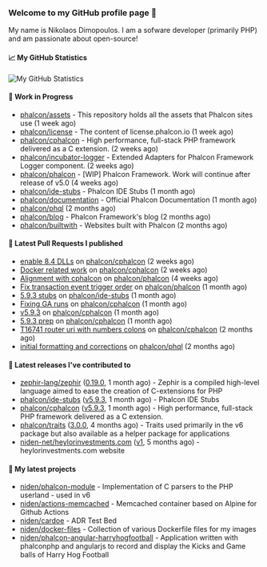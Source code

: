 ### Welcome to my GitHub profile page 👋

My name is Nikolaos Dimopoulos. I am a sofware developer (primarily PHP) and am passionate about open-source!

#### 📈 My GitHub Statistics

![My GitHub Statistics](https://github-readme-stats.vercel.app/api?username=niden&show_icons=true&count_private=true&hide_title=true&theme=transparent)

#### 👷 Work in Progress

- [phalcon/assets](https://github.com/phalcon/assets) - This repository holds all the assets that Phalcon sites use (1 week ago)
- [phalcon/license](https://github.com/phalcon/license) - The content of license.phalcon.io (1 week ago)
- [phalcon/cphalcon](https://github.com/phalcon/cphalcon) - High performance, full-stack PHP framework delivered as a C extension. (2 weeks ago)
- [phalcon/incubator-logger](https://github.com/phalcon/incubator-logger) - Extended Adapters for Phalcon Framework Logger component. (2 weeks ago)
- [phalcon/phalcon](https://github.com/phalcon/phalcon) - [WIP] Phalcon Framework. Work will continue after release of v5.0 (4 weeks ago)
- [phalcon/ide-stubs](https://github.com/phalcon/ide-stubs) - Phalcon IDE Stubs (1 month ago)
- [phalcon/documentation](https://github.com/phalcon/documentation) - Official Phalcon Documentation (1 month ago)
- [phalcon/phql](https://github.com/phalcon/phql) (2 months ago)
- [phalcon/blog](https://github.com/phalcon/blog) - Phalcon Framework&#39;s blog (2 months ago)
- [phalcon/builtwith](https://github.com/phalcon/builtwith) - Websites built with Phalcon (2 months ago)

#### 🔨 Latest Pull Requests I published

- [enable 8.4 DLLs](https://github.com/phalcon/cphalcon/pull/16771) on [phalcon/cphalcon](https://github.com/phalcon/cphalcon) (2 weeks ago)
- [Docker related work](https://github.com/phalcon/cphalcon/pull/16770) on [phalcon/cphalcon](https://github.com/phalcon/cphalcon) (2 weeks ago)
- [Alignment with cphalcon](https://github.com/phalcon/phalcon/pull/629) on [phalcon/phalcon](https://github.com/phalcon/phalcon) (4 weeks ago)
- [Fix transaction event trigger order](https://github.com/phalcon/phalcon/pull/628) on [phalcon/phalcon](https://github.com/phalcon/phalcon) (1 month ago)
- [5.9.3 stubs](https://github.com/phalcon/ide-stubs/pull/112) on [phalcon/ide-stubs](https://github.com/phalcon/ide-stubs) (1 month ago)
- [Fixing GA runs](https://github.com/phalcon/cphalcon/pull/16760) on [phalcon/cphalcon](https://github.com/phalcon/cphalcon) (1 month ago)
- [v5.9.3](https://github.com/phalcon/cphalcon/pull/16758) on [phalcon/cphalcon](https://github.com/phalcon/cphalcon) (1 month ago)
- [5.9.3 prep](https://github.com/phalcon/cphalcon/pull/16756) on [phalcon/cphalcon](https://github.com/phalcon/cphalcon) (1 month ago)
- [T16741 router uri with numbers colons](https://github.com/phalcon/cphalcon/pull/16745) on [phalcon/cphalcon](https://github.com/phalcon/cphalcon) (2 months ago)
- [initial formatting and corrections](https://github.com/phalcon/phql/pull/1) on [phalcon/phql](https://github.com/phalcon/phql) (2 months ago)

#### 🔭 Latest releases I've contributed to

- [zephir-lang/zephir](https://github.com/zephir-lang/zephir) ([0.19.0](https://github.com/zephir-lang/zephir/releases/tag/0.19.0), 1 month ago) - Zephir is a compiled high-level language aimed to ease the creation of C-extensions for PHP
- [phalcon/ide-stubs](https://github.com/phalcon/ide-stubs) ([v5.9.3](https://github.com/phalcon/ide-stubs/releases/tag/v5.9.3), 1 month ago) - Phalcon IDE Stubs
- [phalcon/cphalcon](https://github.com/phalcon/cphalcon) ([v5.9.3](https://github.com/phalcon/cphalcon/releases/tag/v5.9.3), 1 month ago) - High performance, full-stack PHP framework delivered as a C extension.
- [phalcon/traits](https://github.com/phalcon/traits) ([3.0.0](https://github.com/phalcon/traits/releases/tag/3.0.0), 4 months ago) - Traits used primarily in the v6 package but also available as a helper package for applications
- [niden-net/heylorinvestments.com](https://github.com/niden-net/heylorinvestments.com) ([v1](https://github.com/niden-net/heylorinvestments.com/releases/tag/v1), 5 months ago) - heylorinvestments.com website

#### 🌱 My latest projects

- [niden/phalcon-module](https://github.com/niden/phalcon-module) - Implementation of C parsers to the PHP userland - used in v6
- [niden/actions-memcached](https://github.com/niden/actions-memcached) - Memcached container based on Alpine for Github Actions
- [niden/cardoe](https://github.com/niden/cardoe) - ADR Test Bed
- [niden/docker-files](https://github.com/niden/docker-files) - Collection of various Dockerfile files for my images
- [niden/phalcon-angular-harryhogfootball](https://github.com/niden/phalcon-angular-harryhogfootball) - Application written with phalconphp and angularjs to record and display the Kicks and Game balls of Harry Hog Football


